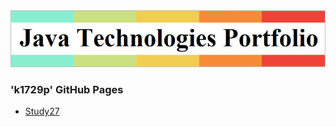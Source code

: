 <!DOCTYPE HTML>
<html lang="en">
<head>
<!-- <title>k1729p GitHub Pages</title> -->
<meta http-equiv="Content-Type" content="text/html; charset=UTF-8" />
<link rel="icon" href="favicon.ico" />
</head>
<body>
<img alt="" src="images/Title.png">
<h3>'k1729p' GitHub Pages</h3>
<ul>
<li><a href="https://k1729p.github.io/Study27/">Study27</a></li>
</ul>
</body>
</html>